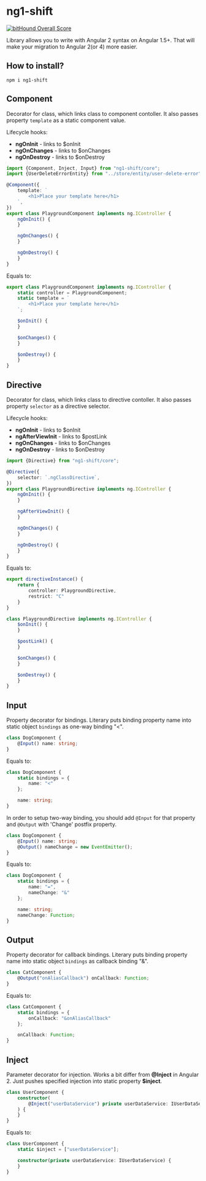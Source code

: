 # ng1-shift

[![bitHound Overall Score](https://www.bithound.io/github/readdle/ng1-shift/badges/score.svg)](https://www.bithound.io/github/readdle/ng1-shift)

Library allows you to write with Angular 2 syntax on Angular 1.5+. That will make your migration to Angular 2(or 4) more easier.

## How to install?
`npm i ng1-shift`

## Component
Decorator for class, which links class to component contoller.
It also passes property `template` as a static component value.

Lifecycle hooks:
- **ngOnInit** - links to $onInit
- **ngOnChanges** - links to $onChanges
- **ngOnDestroy** - links to $onDestroy

```typescript
import {Component, Inject, Input} from "ng1-shift/core";
import {UserDeleteErrorEntity} from "../store/entity/user-delete-error";

@Component({
    template: `
        <h1>Place your template here</h1>
    `,
})
export class PlaygroundComponent implements ng.IController {
    ngOnInit() {
    }

    ngOnChanges() {
    }

    ngOnDestroy() {
    }
}
```
Equals to:
```typescript
export class PlaygroundComponent implements ng.IController {
    static controller = PlaygroundComponent;
    static template = `
        <h1>Place your template here</h1>
    `;

    $onInit() {
    }

    $onChanges() {
    }

    $onDestroy() {
    }
}
```


## Directive
Decorator for class, which links class to directive contoller.
It also passes property `selector` as a directive selector.

Lifecycle hooks:
- **ngOnInit** - links to $onInit
- **ngAfterViewInit** - links to $postLink
- **ngOnChanges** - links to $onChanges
- **ngOnDestroy** - links to $onDestroy

```typescript
import {Directive} from "ng1-shift/core";

@Directive({
    selector: `.ngClassDirective`,
})
export class PlaygroundDirective implements ng.IController {
    ngOnInit() {
    }

    ngAfterViewInit() {
    }

    ngOnChanges() {
    }

    ngOnDestroy() {
    }
}
```
Equals to:
```typescript
export directiveInstance() {
    return {
        controller: PlaygroundDirective,
        restrict: "C"
    }
}

class PlaygroundDirective implements ng.IController {
    $onInit() {
    }

    $postLink() {
    }

    $onChanges() {
    }

    $onDestroy() {
    }
}
```


## Input
Property decorator for bindings. Literary puts binding property name into static object `bindings` as one-way binding "<".

```typescript
class DogComponent {
    @Input() name: string;
}
```
Equals to:
```typescript
class DogComponent {
    static bindings = {
        name: "<"
    };

    name: string;
}
```

In order to setup two-way binding, you should add `@Input` for that property and `@Output` with 'Change' postfix property.
```typescript
class DogComponent {
    @Input() name: string;
    @Output() nameChange = new EventEmitter();
}
```
Equals to:
```typescript
class DogComponent {
    static bindings = {
        name: "=",
        nameChange: "&"
    };

    name: string;
    nameChange: Function;
}

```


## Output
Property decorator for callback bindings. Literary puts binding property name into static object `bindings` as callback binding "&".

```typescript
class CatComponent {
    @Output("onAliasCallback") onCallback: Function;
}
```
Equals to:
```typescript
class CatComponent {
    static bindings = {
        onCallback: "&onAliasCallback"
    };

    onCallback: Function;
}
```

## Inject
Parameter decorator for injection. Works a bit differ from **@Inject** in Angular 2.
Just pushes specified injection into static property **$inject**.

```typescript
class UserComponent {
    constructor(
        @Inject("userDataService") private userDataService: IUserDataService
    ) {
    }
}
```
Equals to:
```typescript
class UserComponent {
    static $inject = ["userDataService"];

    constructor(private userDataService: IUserDataService) {
    }
}
```
